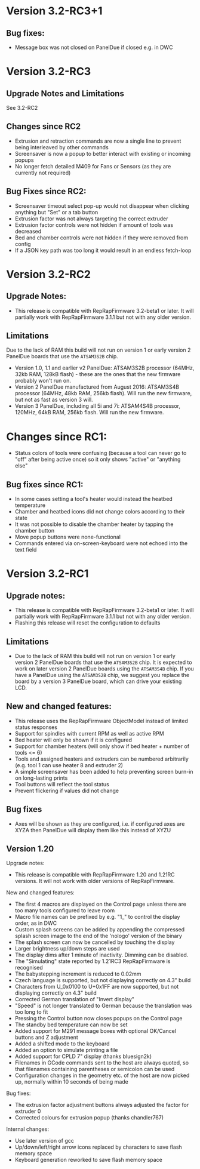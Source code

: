 # Version 3.2-RC3+1

## Bug fixes:
- Message box was not closed on PanelDue if closed e.g. in DWC

# Version 3.2-RC3

## Upgrade Notes and Limitations
See 3.2-RC2

## Changes since RC2
- Extrusion and retraction commands are now a single line to prevent being interleaved by other commands
- Screensaver is now a popup to better interact with existing or incoming popups
- No longer fetch detailed M409 for Fans or Sensors (as they are currently not required)

## Bug Fixes since RC2:
- Screensaver timeout select pop-up would not disappear when clicking anything but "Set" or a tab button
- Extrusion factor was not always targeting the correct extruder
- Extrusion factor controls were not hidden if amount of tools was decreased
- Bed and chamber controls were not hidden if they were removed from config
- If a JSON key path was too long it would result in an endless fetch-loop

# Version 3.2-RC2

## Upgrade Notes:
- This release is compatible with RepRapFirmware 3.2-beta1 or later. It will partially work with RepRapFirmware 3.1.1 but not with any older version.

## Limitations
Due to the lack of RAM this build will not run on version 1 or early version 2 PanelDue boards that use the `ATSAM3S2B` chip.
- Version 1.0, 1.1 and earlier v2 PanelDue: ATSAM3S2B processor (64MHz, 32kb RAM, 128kB flash) - these are the ones that the new firmware probably won't run on.
- Version 2 PanelDue manufactured from August 2016: ATSAM3S4B processor (64MHz, 48kb RAM, 256kb flash). Will run the new firmware, but not as fast as version 3 will.
- Version 3 PanelDue, including all 5i and 7i: ATSAM4S4B processor, 120MHz, 64kB RAM, 256kb flash. Will run the new firmware.

# Changes since RC1:
- Status colors of tools were confusing (because a tool can never go to "off" after being active once) so it only shows "active" or "anything else"

## Bug fixes since RC1:
- In some cases setting a tool's heater would instead the heatbed temperature
- Chamber and heatbed icons did not change colors according to their state
- It was not possible to disable the chamber heater by tapping the chamber button
- Move popup buttons were none-functional
- Commands entered via on-screen-keyboard were not echoed into the text field

# Version 3.2-RC1

## Upgrade notes:
- This release is compatible with RepRapFirmware 3.2-beta1 or later. It will partially work with RepRapFirmware 3.1.1 but not with any older version.
- Flashing this release will reset the configuration to defaults

## Limitations
- Due to the lack of RAM this build will not run on version 1 or early version 2 PanelDue boards that use the `ATSAM3S2B` chip. It  is expected to work on later
version 2 PanelDue boards using the `ATSAM3S4B` chip. If you have a PanelDue using the `ATSAM3S2B` chip, we suggest you replace the board by
a version 3 PanelDue board, which can drive your existing LCD.

## New and changed features:
- This release uses the RepRapFirmware ObjectModel instead of limited status responses
- Support for spindles with current RPM as well as active RPM
- Bed heater will only be shown if it is configured
- Support for chamber heaters (will only show if bed heater + number of tools <= 6)
- Tools and assigned heaters and extruders can be numbered arbitrarily (e.g. tool 1 can use heater 8 and extruder 2)
- A simple screensaver has been added to help preventing screen burn-in on long-lasting prints
- Tool buttons will reflect the tool status
- Prevent flickering if values did not change

## Bug fixes
- Axes will be shown as they are configured, i.e. if configured axes are XYZA then PanelDue will display them like this instead of XYZU

Version 1.20
------------

Upgrade notes:
- This release is compatible with RepRapFirmware 1.20 and 1.21RC versions. It will not work with older versions of RepRapFirmware.

New and changed features:
- The first 4 macros are displayed on the Control page unless there are too many tools configured to leave room
- Macro file names can be prefixed by e.g. "1_" to control the display order, as in DWC
- Custom splash screens can be added by appending the compressed splash screen image to the end of the 'nologo' version of the binary
- The splash screen can now be cancelled by touching the display
- Larger brightness up/down steps are used
- The display dims after 1 minute of inactivity. Dimming can be disabled.
- The "Simulating" state reported by 1.21RC3 RepRapFirmware is recognised
- The babystepping increment is reduced to 0.02mm
- Czech language is supported, but not displaying correctly on 4.3" build
- Characters from U_0x0100 to U+0x1FF are now supported, but not displaying correctly on 4.3" build
- Corrected German translation of "Invert display"
- "Speed" is not longer translated to German because the translation was too long to fit
- Pressing the Control button now closes popups on the Control page
- The standby bed temperature can now be set
- Added support for M291 message boxes with optional OK/Cancel buttons and Z adjustment
- Added a shifted mode to the keyboard
- Added an option to simulate printing a file
- Added support for CPLD 7" display (thanks bluesign2k)
- Filenames in GCode commands sent to the host are always quoted, so that filenames containing parentheses or semicolon can be used
- Configuration changes in the geometry etc. of the host are now picked up, normally within 10 seconds of being made

Bug fixes:
- The extrusion factor adjustment buttons always adjusted the factor for extruder 0
- Corrected colours for extrusion popup (thanks chandler767)

Internal changes:
- Use later version of gcc
- Up/down/left/right arrow icons replaced by characters to save flash memory space
- Keyboard generation reworked to save flash memory space

